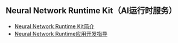 ## Neural Network Runtime Kit（AI运行时服务）
- [Neural Network Runtime Kit简介](../napi/Neural-Network-Runtime-Kit-Introduction.md)
- [Neural Network Runtime应用开发指导](../napi/neural-network-runtime-guidelines.md)